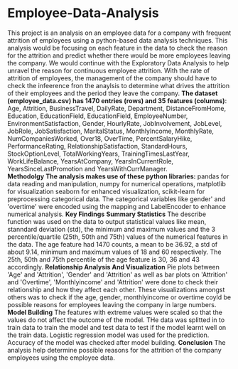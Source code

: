 # Employee-Data-Analysis
This project is an analysis on an employee data for a company with frequent attrition of employees using a python-based data analysis techniques. This analysis would be focusing on each feature in the data to check the reason for the attrition and predict whether there would be more employees leaving the company. We would continue with the Exploratory Data Analysis to help unravel the reason for continuous employee attrition. With the rate of attrition of employees, the management of the company should have to check the infeerence fron the anaylsis to determine what drives the attrition of their employees and the period they leave the company.
**The dataset (employee_data.csv) has 1470 entries (rows) and 35 features (columns)**:  Age, Attrition, BusinessTravel, DailyRate, Department, DistanceFromHome, Education, EducationField, EducationField, EmployeeNumber, EnvironmentSatisfaction, Gender, HourlyRate, JobInvolvement, JobLevel, JobRole, JobSatisfaction, MaritalStatus, MonthlyIncome, MonthlyRate, NumCompaniesWorked, Over18, OverTime, PercentSalaryHike, PerformanceRating, RelationshipSatisfaction, StandardHours, StockOptionLevel, TotalWorkingYears, TrainingTimesLastYear, WorkLifeBalance, YearsAtCompany, YearsInCurrentRole, YearsSinceLastPromotion and YearsWithCurrManager.                            
**Methodolgy**
**The analysis makes use of these python libraries:**
pandas for data reading and manipulation, numpy for numerical operations, matplotlib for visualization seaborn for enhanced visualization, scikit-learn for preprocessing categorical data.
The categorical variables like gender' and 'overtime' were encoded using the mapping and LabelEncoder to enhance numerical analysis.
**Key Findings**
**Summary Statistics**
The describe function was used on the data to output statistical values like mean, stanndard deviation (std), the minimum and maximum values and the 3 percentile/quartile (25th, 50th and 75th) values of  the numerical features in the data. The age feature had 1470 counts, a mean to be 36.92,  a std of about 9.14, minimum and maximum values of 18 and 60 respectively. The 25th, 50th and 75th percentile of the age feature is 30, 36 and 43 accordingly.
**Relationship Analysis And Visualization**
Pie plots between 'Age' and 'Attrition', 'Gender' and 'Attrition'  as well as bar plots on 'Attrition' and 'Overtime', 'Monthlyincome' and 'Attrition' were done to check their relationship and how they affect each other. These visualizations amongst others was to check if the age, gender, monthlyincome or overtime coyld be possible reasons for employees leaving the company in large numbers.
**Model Building**
The features with extreme values were scaled so that the values do not affect the outcome of the model.
THe data was splitted in to train data to train the model and test data to test if the model learnt well on the train data.
Logistic regression model was used for the prediction. Accuracy of the model was checked after model building.
**Conclusion**
The analysis help determine possible reasons for the attrition of the company employees using the employee data.
